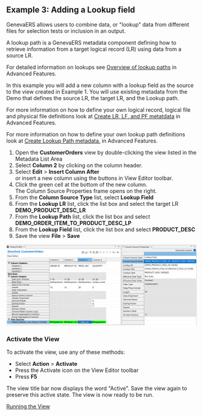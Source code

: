 ## Example 3: Adding a Lookup field 

GenevaERS allows users to combine data, or "lookup" data from different files for selection tests or inclusion in an output. 

A lookup path is a GenevaERS metadata component defining how to retrieve information from a target logical record (LR) using data from a source LR.

For detailed information on lookups see [Overview of lookup paths](../../AdvancedFeatures/OverviewLookupPaths.md) in Advanced Features.

In this example you will add a new column with a lookup field as the source to the view created in Example 1. You will use existing metadata from the Demo that defines the source LR, the target LR, and the Lookup path. 

For more information on how to define your own logical record, logical file and physical file definitions look at [Create LR, LF, and PF metatdata](../../AdvancedFeatures/MetaData/CreateLRLFPFs.md) in Advanced Features.

For more information on how to define your own lookup path definitions look at [Create Lookup Path metadata.](../../AdvancedFeatures/MetaData/CreateLookupPath.md) in Advanced Features.

1. Open the **CustomerOrders** view by double-clicking the view listed in the Metadata List Area
2. Select **Column 2** by clicking on the column header.
3. Select **Edit** > **Insert Column After**  
or insert a new column using the buttons in View Editor toolbar.
4. Click the green cell at the bottom of the new column.  
The Column Source Properties frame opens on the right.  
5.  From the **Column Source Type** list, select **Lookup Field**
6.  From the **Lookup LR** list, click the list box and select the target LR **DEMO_PRODUCT_DESC_LR**
7.  From the **Lookup Path** list, click the list box and select **DEMO_ORDER_ITEM_TO_PRODUCT_DESC_LP**
8.  From the **Lookup Field** list, click the list box and select **PRODUCT_DESC**
9.  Save the view **File** > **Save**

![Column source properties showing lookup path.](../../images/AddLookupColumn.png)

### Activate the View 

To activate the view, use any of these methods: 
- Select  **Action** > **Activate** 
- Press the Activate icon on the View Editor toolbar 
- Press **F5**

The view title bar now displays the word "Active". Save the view again to preserve this active state. The view is now ready to be run.

[Running the View](../RunView/RunView.md)